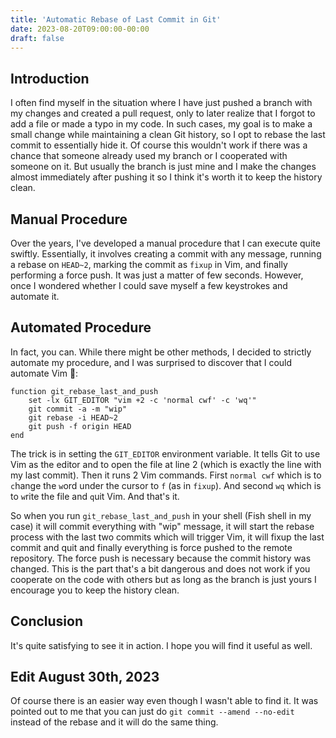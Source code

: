 ```yaml
---
title: 'Automatic Rebase of Last Commit in Git'
date: 2023-08-20T09:00:00-00:00
draft: false
---
```


## Introduction

I often find myself in the situation where I have just pushed a branch with my changes and created a pull request, only to later realize that I forgot
to add a file or made a typo in my code. In such cases, my goal is to make a small change while maintaining a clean Git history, so I opt to rebase
the last commit to essentially hide it. Of course this wouldn't work if there was a chance that someone already used my branch or I cooperated with
someone on it. But usually the branch is just mine and I make the changes almost immediately after pushing it so I think it's worth it to keep the
history clean.

## Manual Procedure

Over the years, I've developed a manual procedure that I can execute quite swiftly. Essentially, it involves creating a commit with any message,
running a rebase on `HEAD~2`, marking the commit as `fixup` in Vim, and finally performing a force push. It was just a matter of few seconds. However,
once I wondered whether I could save myself a few keystrokes and automate it.

## Automated Procedure

In fact, you can. While there might be other methods, I decided to strictly automate my procedure, and I was surprised to discover that I
could automate Vim 🤯:

```fish
function git_rebase_last_and_push
    set -lx GIT_EDITOR "vim +2 -c 'normal cwf' -c 'wq'"
    git commit -a -m "wip"
    git rebase -i HEAD~2
    git push -f origin HEAD
end
```

The trick is in setting the `GIT_EDITOR` environment variable. It tells Git to use Vim as the editor and to open the file at line 2 (which is exactly
the line with my last commit). Then it runs 2 Vim commands. First `normal cwf` which is to `c`hange the `w`ord under the cursor to `f` (as
in `fixup`). And second `wq` which is to `w`rite the file and `q`uit Vim. And that's it.

So when you run `git_rebase_last_and_push` in your shell (Fish shell in my case) it will commit everything with "wip" message, it will start the
rebase process with the last two commits which will trigger Vim, it will fixup the last commit and quit and finally everything is force pushed to
the remote repository. The force push is necessary because the commit history was changed. This is the part that's a bit dangerous and does not work
if you cooperate on the code with others but as long as the branch is just yours I encourage you to keep the history clean.

## Conclusion

It's quite satisfying to see it in action. I hope you will find it useful as well.

## Edit August 30th, 2023

Of course there is an easier way even though I wasn't able to find it. It was pointed out to me that you can just do `git commit --amend --no-edit`
instead of the rebase and it will do the same thing.
